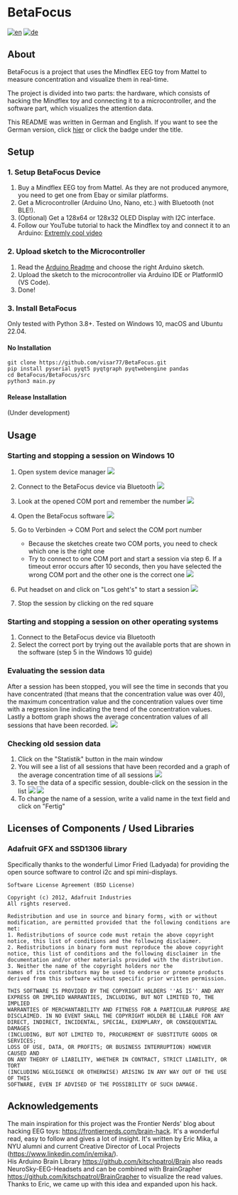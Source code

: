 # BetaFocus
[![en](https://img.shields.io/badge/lang-en-red.svg)](https://github.com/visar77/BetaFocus/blob/main/README.md)
[![de](https://img.shields.io/badge/lang-de-red.svg)](https://github.com/visar77/BetaFocus/blob/main/README.de.md)

## About
BetaFocus is a project that uses the Mindflex EEG toy from Mattel to measure concentration and visualize them in real-time. 

The project is divided into two parts: 
the hardware, which consists of hacking the Mindflex toy and connecting it to a microcontroller, and the software part, which visualizes the attention data.

This README was written in German and English. If you want to see the German version, click [hier](https://github.com/visar77/BetaFocus/blob/main/README.de.md) or click the badge under the title.

## Setup

### 1. Setup BetaFocus Device
1. Buy a Mindflex EEG toy from Mattel. As they are not produced anymore, you need to get one from Ebay or similar platforms.
2. Get a Microcontroller (Arduino Uno, Nano, etc.) with Bluetooth (not BLE!).
3. (Optional) Get a 128x64 or 128x32 OLED Display with I2C interface.
4. Follow our YouTube tutorial to hack the Mindflex toy and connect it to an Arduino: [Extremly cool video](https://youtube.com/HeGSPaNe2Dc)

### 2. Upload sketch to the Microcontroller
1. Read the [Arduino Readme](https://github.com/visar77/BetaFocus/blob/main/Arduino%20Sketches/README.md) and choose the right Arduino sketch.
2. Upload the sketch to the microcontroller via Arduino IDE or PlatformIO (VS Code).
3. Done!

### 3. Install BetaFocus
Only tested with Python 3.8+. Tested on Windows 10, macOS and Ubuntu 22.04.

#### No Installation
```shell
git clone https://github.com/visar77/BetaFocus.git
pip install pyserial pyqt5 pyqtgraph pyqtwebengine pandas 
cd BetaFocus/BetaFocus/src
python3 main.py
```

#### Release Installation
(Under development)

## Usage
### Starting and stopping a session on Windows 10
1. Open system device manager ![](Images/device_manager_before.png)
2. Connect to the BetaFocus device via Bluetooth ![](Images/connect_bluetooth.png)
3. Look at the opened COM port and remember the number ![](Images/device_manager_after.png)
4. Open the BetaFocus software ![](Images/main_connect.png)
5. Go to Verbinden -> COM Port and select the COM port number

   - Because the sketches create two COM ports, you need to check which one is the right one
   - Try to connect to one COM port and start a session via step 6. If a timeout error occurs after 10 seconds, then you have selected the wrong COM port and the other one is the correct one
   ![](Images/select_right_port.png)
6. Put headset on and click on "Los geht's" to start a session
   ![](Images/session_being_taken.png)
7. Stop the session by clicking on the red square

### Starting and stopping a session on other operating systems
1. Connect to the BetaFocus device via Bluetooth
2. Select the correct port by trying out the available ports that are shown in the software (step 5 in the Windows 10 guide)

### Evaluating the session data
After a session has been stopped, you will see the time in seconds that you have concentrated (that means that the concentration value was over 40), the maximum concentration value and the concentration values over time with a regression line indicating the trend of the concentration values.
Lastly a bottom graph shows the average concentration values of all sessions that have been recorded.
   ![](Images/evaluation.png)

### Checking old session data
1. Click on the "Statistik" button in the main window
2. You will see a list of all sessions that have been recorded and a graph of the average concentration time of all sessions ![](Images/archive.png)
3. To see the data of a specific session, double-click on the session in the list ![](Images/archive_select.png) ![](Images/evaluation_archive.png)
4. To change the name of a session, write a valid name in the text field and click on "Fertig"

## Licenses of Components / Used Libraries
### Adafruit GFX and SSD1306 library

Specifically thanks to the wonderful Limor Fried (Ladyada) for providing the open source software to control i2c and spi mini-displays.
```
Software License Agreement (BSD License)

Copyright (c) 2012, Adafruit Industries
All rights reserved.

Redistribution and use in source and binary forms, with or without
modification, are permitted provided that the following conditions are met:
1. Redistributions of source code must retain the above copyright
notice, this list of conditions and the following disclaimer.
2. Redistributions in binary form must reproduce the above copyright
notice, this list of conditions and the following disclaimer in the
documentation and/or other materials provided with the distribution.
3. Neither the name of the copyright holders nor the
names of its contributors may be used to endorse or promote products
derived from this software without specific prior written permission.

THIS SOFTWARE IS PROVIDED BY THE COPYRIGHT HOLDERS ''AS IS'' AND ANY
EXPRESS OR IMPLIED WARRANTIES, INCLUDING, BUT NOT LIMITED TO, THE IMPLIED
WARRANTIES OF MERCHANTABILITY AND FITNESS FOR A PARTICULAR PURPOSE ARE
DISCLAIMED. IN NO EVENT SHALL THE COPYRIGHT HOLDER BE LIABLE FOR ANY
DIRECT, INDIRECT, INCIDENTAL, SPECIAL, EXEMPLARY, OR CONSEQUENTIAL DAMAGES
(INCLUDING, BUT NOT LIMITED TO, PROCUREMENT OF SUBSTITUTE GOODS OR SERVICES;
LOSS OF USE, DATA, OR PROFITS; OR BUSINESS INTERRUPTION) HOWEVER CAUSED AND
ON ANY THEORY OF LIABILITY, WHETHER IN CONTRACT, STRICT LIABILITY, OR TORT
(INCLUDING NEGLIGENCE OR OTHERWISE) ARISING IN ANY WAY OUT OF THE USE OF THIS
SOFTWARE, EVEN IF ADVISED OF THE POSSIBILITY OF SUCH DAMAGE.
```
## Acknowledgements
The main inspiration for this project was the Frontier Nerds' blog about hacking EEG toys: https://frontiernerds.com/brain-hack. 
It's a wonderful read, easy to follow and gives a lot of insight.
It's written by Eric Mika, a NYU alumni and current Creative Director of Local Projects (https://www.linkedin.com/in/emika/). <br>
His Arduino Brain Library https://github.com/kitschpatrol/Brain also reads NeuroSky-EEG-Headsets and can be combined with BrainGrapher https://github.com/kitschpatrol/BrainGrapher to visualize the read values. <br>
Thanks to Eric, we came up with this idea and expanded upon his hack.
